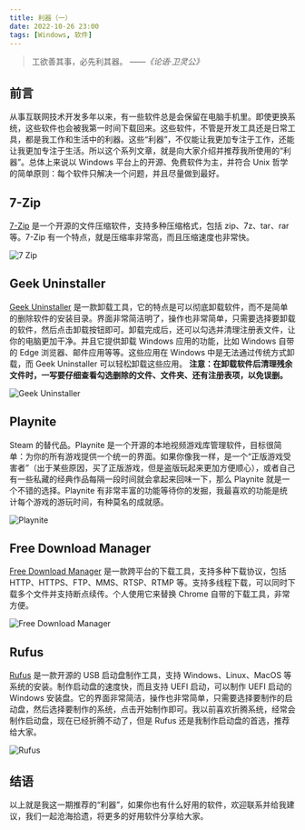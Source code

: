 ```yaml
---
title: 利器（一）
date: 2022-10-26 23:00
tags: [Windows, 软件]
---
```


>工欲善其事，必先利其器。
*——《论语·卫灵公》*

## 前言

从事互联网技术开发多年以来，有一些软件总是会保留在电脑手机里。即使更换系统，这些软件也会被我第一时间下载回来。这些软件，不管是开发工具还是日常工具，都是我工作和生活中的利器。这些“利器”，不仅能让我更加专注于工作，还能让我更加专注于生活。所以这个系列文章，就是向大家介绍并推荐我所使用的“利器”。总体上来说以 Windows 平台上的开源、免费软件为主，并符合 Unix 哲学的简单原则：每个软件只解决一个问题，并且尽量做到最好。

## 7-Zip

[7-Zip](https://www.7-zip.org/) 是一个开源的文件压缩软件，支持多种压缩格式，包括 zip、7z、tar、rar 等。7-Zip 有一个特点，就是压缩率非常高，而且压缩速度也非常快。

![7 Zip](/img/7-zip.png)

## Geek Uninstaller

[Geek Uninstaller](https://geekuninstaller.com/) 是一款卸载工具，它的特点是可以彻底卸载软件，而不是简单的删除软件的安装目录。界面非常简洁明了，操作也非常简单，只需要选择要卸载的软件，然后点击卸载按钮即可。卸载完成后，还可以勾选并清理注册表文件，让你的电脑更加干净。并且它提供卸载 Windows 应用的功能，比如 Windows 自带的 Edge 浏览器、邮件应用等等。这些应用在 Windows 中是无法通过传统方式卸载，而 Geek Uninstaller 可以轻松卸载这些应用。
**注意：在卸载软件后清理残余文件时，一写要仔细查看勾选删除的文件、文件夹、还有注册表项，以免误删。**

![Geek Uninstaller](/img/geek-uninstaller.png)

## Playnite

Steam 的替代品。Playnite 是一个开源的本地视频游戏库管理软件，目标很简单：为你的所有游戏提供一个统一的界面。如果你像我一样，是一个“正版游戏受害者”（出于某些原因，买了正版游戏，但是盗版玩起来更加方便顺心），或者自己有一些私藏的经典作品每隔一段时间就会拿起来回味一下，那么 Playnite 就是一个不错的选择。Playnite 有非常丰富的功能等待你的发掘，我最喜欢的功能是统计每个游戏的游玩时间，有种莫名的成就感。

![Playnite](/img/playnite.jpg)

## Free Download Manager

[Free Download Manager](https://www.freedownloadmanager.org/) 是一款跨平台的下载工具，支持多种下载协议，包括 HTTP、HTTPS、FTP、MMS、RTSP、RTMP 等。支持多线程下载，可以同时下载多个文件并支持断点续传。个人使用它来替换 Chrome 自带的下载工具，非常方便。

![Free Download Manager](/img/free-download-manager.png)

## Rufus

[Rufus](https://rufus.ie/) 是一款开源的 USB 启动盘制作工具，支持 Windows、Linux、MacOS 等系统的安装。制作启动盘的速度快，而且支持 UEFI 启动，可以制作 UEFI 启动的 Windows 安装盘。它的界面非常简洁，操作也非常简单，只需要选择要制作的启动盘，然后选择要制作的系统，点击开始制作即可。我以前喜欢折腾系统，经常会制作启动盘，现在已经折腾不动了，但是 Rufus 还是我制作启动盘的首选，推荐给大家。

![Rufus](/img/rufus.png)

## 结语

以上就是我这一期推荐的“利器”，如果你也有什么好用的软件，欢迎联系并给我建议，我们一起沧海拾遗，将更多的好用软件分享给大家。
